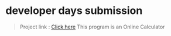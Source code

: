 # developer days submission 

> Project link : [Click here](https://jos-re.github.io/Calculator-Counter/)
This program is an Online Calculator
